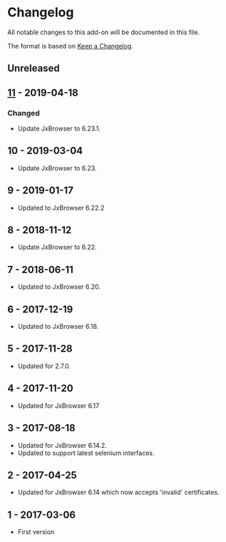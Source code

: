 # Changelog
All notable changes to this add-on will be documented in this file.

The format is based on [Keep a Changelog](https://keepachangelog.com/en/1.0.0/).

## Unreleased


## [11] - 2019-04-18

### Changed
- Update JxBrowser to 6.23.1.

## 10 - 2019-03-04

- Update JxBrowser to 6.23.

## 9 - 2019-01-17

- Updated to JxBrowser 6.22.2

## 8 - 2018-11-12

- Update JxBrowser to 6.22.

## 7 - 2018-06-11

- Updated to JxBrowser 6.20.

## 6 - 2017-12-19

- Updated to JxBrowser 6.18.

## 5 - 2017-11-28

- Updated for 2.7.0.

## 4 - 2017-11-20

- Updated for JxBrowser 6.17

## 3 - 2017-08-18

- Updated for JxBrowser 6.14.2.
- Updated to support latest selenium interfaces.

## 2 - 2017-04-25

- Updated for JxBrowser 6.14 which now accepts 'invalid' certificates.

## 1 - 2017-03-06

- First version

[11]: https://github.com/zaproxy/zap-extensions/releases/jxbrowserwindows-v11
